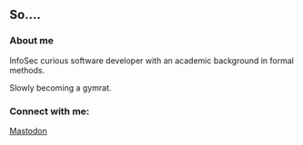## So....

### About me
InfoSec curious software developer with an academic background in formal methods.

Slowly becoming a gymrat.

### Connect with me:
<a rel="me" href="https://hachyderm.io/@herulume">Mastodon</a>
<br />
<br />
